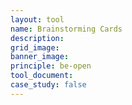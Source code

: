 ```yaml
---
layout: tool
name: Brainstorming Cards
description:
grid_image:
banner_image:
principle: be-open
tool_document:
case_study: false
---
```


